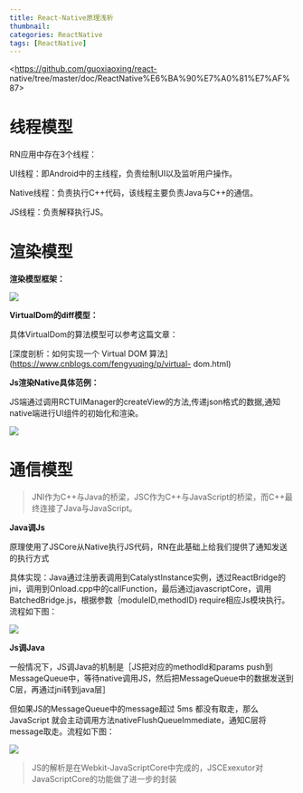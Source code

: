 ```yaml
---
title: React-Native原理浅析
thumbnail: 
categories: ReactNative
tags: [ReactNative]
---
```


<https://github.com/guoxiaoxing/react-
native/tree/master/doc/ReactNative%E6%BA%90%E7%A0%81%E7%AF%87>

# 线程模型

RN应用中存在3个线程：

UI线程：即Android中的主线程，负责绘制UI以及监听用户操作。

Native线程：负责执行C++代码，该线程主要负责Java与C++的通信。

JS线程：负责解释执行JS。

# 渲染模型

 **渲染模型框架：**

![](http://upload-images.jianshu.io/upload_images/17266280-18d8eca295182b6b.png?imageMogr2/auto-orient/strip%7CimageView2/2/w/1240)  

**VirtualDom的diff模型：**

具体VirtualDom的算法模型可以参考这篇文章：

[深度剖析：如何实现一个 Virtual DOM 算法](https://www.cnblogs.com/fengyuqing/p/virtual-
dom.html)

 **Js渲染Native具体范例：**

JS端通过调用RCTUIManager的createView的方法,传递json格式的数据,通知native端进行UI组件的初始化和渲染。

![](http://upload-images.jianshu.io/upload_images/17266280-655a3bd0eb6a8efa.png?imageMogr2/auto-orient/strip%7CimageView2/2/w/1240)  

# 通信模型

> JNI作为C++与Java的桥梁，JSC作为C++与JavaScript的桥梁，而C++最终连接了Java与JavaScript。

 **Java调Js**

原理使用了JSCore从Native执行JS代码，RN在此基础上给我们提供了通知发送的执行方式

具体实现：Java通过注册表调用到CatalystInstance实例，透过ReactBridge的jni，调用到Onload.cpp中的callFunction，最后通过javascriptCore，调用BatchedBridge.js，根据参数｛moduleID,methodID｝require相应Js模块执行。流程如下图：

![](http://upload-images.jianshu.io/upload_images/17266280-4d8c81a2f0015553.png?imageMogr2/auto-orient/strip%7CimageView2/2/w/1240)  

**Js调Java**

一般情况下，JS调Java的机制是［JS把对应的methodId和params
push到MessageQueue中，等待native调用JS，然后把MessageQueue中的数据发送到C层，再通过jni转到java层］

但如果JS的MessageQueue中的message超过 5ms 都没有取走，那么 JavaScript
就会主动调用方法nativeFlushQueueImmediate，通知C层将message取走。流程如下图：

![](http://upload-images.jianshu.io/upload_images/17266280-e4c8ad694eed6563.png?imageMogr2/auto-orient/strip%7CimageView2/2/w/1240)  

> JS的解析是在Webkit-JavaScriptCore中完成的，JSCExexutor对JavaScriptCore的功能做了进一步的封装

